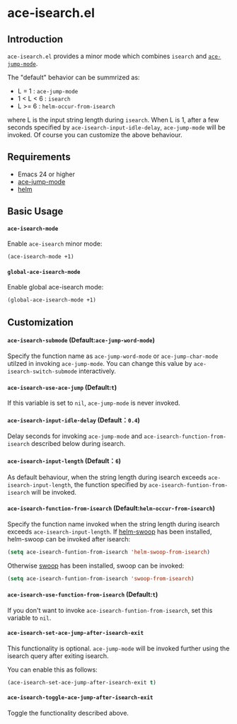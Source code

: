 ace-isearch.el
===========

## Introduction
`ace-isearch.el` provides a minor mode which combines `isearch` and [`ace-jump-mode`](https://github.com/winterTTr/ace-jump-mode).

The "default" behavior can be summrized as:
- L = 1     : `ace-jump-mode`
- 1 < L < 6 : `isearch`
- L >= 6    : `helm-occur-from-isearch`

where L is the input string length during `isearch`.  When L is 1, after a
few seconds specified by `ace-isearch-input-idle-delay`, `ace-jump-mode` will
be invoked. Of course you can customize the above behaviour.


## Requirements

* Emacs 24 or higher
* [ace-jump-mode](https://github.com/winterTTr/ace-jump-mode)
* [helm](https://github.com/emacs-helm/helm)

## Basic Usage

#### `ace-isearch-mode`

Enable `ace-isearch` minor mode:

```lisp
(ace-isearch-mode +1)
```

#### `global-ace-isearch-mode`

Enable global ace-isearch mode:

```lisp
(global-ace-isearch-mode +1)
```

## Customization

#### `ace-isearch-submode` (Default:`ace-jump-word-mode`)
Specify the function name as `ace-jump-word-mode` or `ace-jump-char-mode` utilzed in invoking `ace-jump-mode`.
You can change this value by `ace-isearch-switch-submode` interactively.

#### `ace-isearch-use-ace-jump` (Default:`t`)
If this variable is set to `nil`, `ace-jump-mode` is never invoked.

#### `ace-isearch-input-idle-delay` (Default：`0.4`)
Delay seconds for invoking `ace-jump-mode` and `ace-isearch-function-from-isearch` described below during isearch.

#### `ace-isearch-input-length` (Default：`6`)
As default behaviour, when the string length during isearch exceeds `ace-isearch-input-length`, 
the function specified by `ace-isearch-funtion-from-isearch` will be invoked.

#### `ace-isearch-function-from-isearch` (Default:`helm-occur-from-isearch`)
Specify the function name invoked when the string length during isearch exceeds `ace-isearch-input-length`.
If [helm-swoop](https://github.com/ShingoFukuyama/helm-swoop) has been installed, helm-swoop can be invoked after isearch:

```el
(setq ace-isearch-funtion-from-isearch 'helm-swoop-from-isearch)
```

Otherwise [swoop](https://github.com/ShingoFukuyama/emacs-swoop) has been installed, swoop can be invoked:

```el
(setq ace-isearch-funtion-from-isearch 'swoop-from-isearch)
```

#### `ace-isearch-use-function-from-isearch` (Default:`t`)
If you don't want to invoke `ace-isearch-funtion-from-isearch`, set this variable to `nil`.

#### `ace-isearch-set-ace-jump-after-isearch-exit`
This functionality is optional.
`ace-jump-mode` will be invoked further using the isearch query after exiting isearch.

You can enable this as follows:

```el
(ace-isearch-set-ace-jump-after-isearch-exit t)
```

#### `ace-isearch-toggle-ace-jump-after-isearch-exit`
Toggle the functionality described above.
